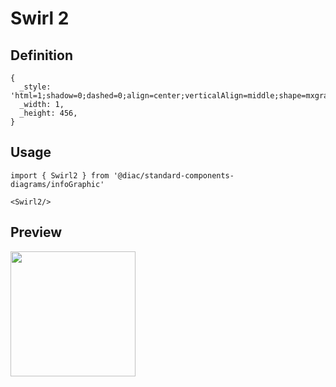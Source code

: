 # Swirl 2

## Definition

```
{
  _style: 'html=1;shadow=0;dashed=0;align=center;verticalAlign=middle;shape=mxgraph.arrows2.uTurnArrow;dy=22;arrowHead=70;dx2=35;strokeColor=#ffffff;fillColor=#23445D;fontSize=12;fontColor=#3333FF;flipV=1;strokeWidth=4;',
  _width: 1,
  _height: 456,
}
```

## Usage

```
import { Swirl2 } from '@diac/standard-components-diagrams/infoGraphic'

<Swirl2/>
```

## Preview

<img src="./swirl-2.png" width="200"/>
